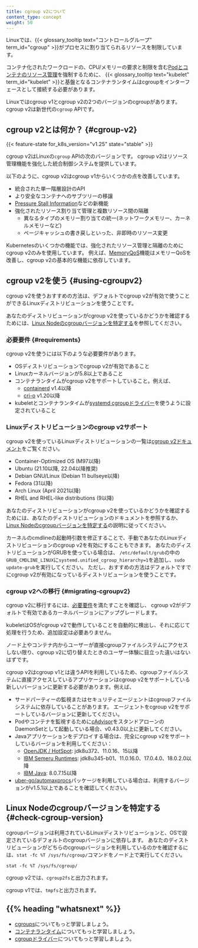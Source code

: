 ```yaml
---
title: cgroup v2について
content_type: concept
weight: 50
---
```


<!-- overview -->

Linuxでは、{{< glossary_tooltip text="コントロールグループ" term_id="cgroup" >}}がプロセスに割り当てられるリソースを制限しています。

コンテナ化されたワークロードの、CPU/メモリーの要求と制限を含む[Podとコンテナのリソース管理](/docs/concepts/configuration/manage-resources-containers/)を強制するために、
{{< glossary_tooltip text="kubelet" term_id="kubelet" >}}と基盤となるコンテナランタイムはcgroupをインターフェースとして接続する必要があります。

Linuxではcgroup v1とcgroup v2の2つのバージョンのcgroupがあります。
cgroup v2は新世代の`cgroup` APIです。

<!-- body -->

## cgroup v2とは何か？ {#cgroup-v2}
{{< feature-state for_k8s_version="v1.25" state="stable" >}}

cgroup v2はLinuxの`cgroup` APIの次のバージョンです。
cgroup v2はリソース管理機能を強化した統合制御システムを提供しています。

以下のように、cgroup v2はcgroup v1からいくつかの点を改善しています。

- 統合された単一階層設計のAPI
- より安全なコンテナへのサブツリーの移譲
- [Pressure Stall Information](https://www.kernel.org/doc/html/latest/accounting/psi.html)などの新機能
- 強化されたリソース割り当て管理と複数リソース間の隔離
  - 異なるタイプのメモリー割り当ての統一(ネットワークメモリー、カーネルメモリーなど)
  - ページキャッシュの書き戻しといった、非即時のリソース変更

Kubernetesのいくつかの機能では、強化されたリソース管理と隔離のためにcgroup v2のみを使用しています。
例えば、[MemoryQoS](/blog/2021/11/26/qos-memory-resources/)機能はメモリーQoSを改善し、cgroup v2の基本的な機能に依存しています。

## cgroup v2を使う {#using-cgroupv2}

cgroup v2を使うおすすめの方法は、デフォルトでcgroup v2が有効で使うことができるLinuxディストリビューションを使うことです。

あなたのディストリビューションがcgroup v2を使っているかどうかを確認するためには、[Linux Nodeのcgroupバージョンを特定する](#check-cgroup-version)を参照してください。

### 必要要件 {#requirements}

cgroup v2を使うには以下のような必要要件があります。

* OSディストリビューションでcgroup v2が有効であること
* Linuxカーネルバージョンが5.8以上であること
* コンテナランタイムがcgroup v2をサポートしていること。例えば、
  * [containerd](https://containerd.io/) v1.4以降
  * [cri-o](https://cri-o.io/) v1.20以降
* kubeletとコンテナランタイムが[systemd cgroupドライバー](/ja/docs/setup/production-environment/container-runtimes#systemd-cgroup-driver)を使うように設定されていること

### Linuxディストリビューションのcgroup v2サポート

cgroup v2を使っているLinuxディストリビューションの一覧は[cgroup v2ドキュメント](https://github.com/opencontainers/runc/blob/main/docs/cgroup-v2.md)をご覧ください。

<!-- 一覧は https://github.com/opencontainers/runc/blob/main/docs/cgroup-v2.md と同期してください -->
* Container-Optimized OS (M97以降)
* Ubuntu (21.10以降, 22.04以降推奨)
* Debian GNU/Linux (Debian 11 bullseye以降)
* Fedora (31以降)
* Arch Linux (April 2021以降)
* RHEL and RHEL-like distributions (9以降)

あなたのディストリビューションがcgroup v2を使っているかどうかを確認するためには、あなたのディストリビューションのドキュメントを参照するか、[Linux Nodeのcgroupバージョンを特定する](#check-cgroup-version)の説明に従ってください。

カーネルのcmdlineの起動時引数を修正することで、手動であなたのLinuxディストリビューションのcgroup v2を有効にすることもできます。
あなたのディストリビューションがGRUBを使っている場合は、
`/etc/default/grub`の中の`GRUB_CMDLINE_LINUX`に`systemd.unified_cgroup_hierarchy=1`を追加し、`sudo update-grub`を実行してください。
ただし、おすすめの方法はデフォルトですでにcgroup v2が有効になっているディストリビューションを使うことです。

### cgroup v2への移行 {#migrating-cgroupv2}

cgroup v2に移行するには、[必要要件](#requirements)を満たすことを確認し、
cgroup v2がデフォルトで有効であるカーネルバージョンにアップグレードします。

kubeletはOSがcgroup v2で動作していることを自動的に検出し、それに応じて処理を行うため、追加設定は必要ありません。

ノード上やコンテナ内からユーザーが直接cgroupファイルシステムにアクセスしない限り、cgroup v2に切り替えたときのユーザー体験に目立った違いはないはずです。

cgroup v2はcgroup v1とは違うAPIを利用しているため、cgroupファイルシステムに直接アクセスしているアプリケーションはcgroup v2をサポートしている新しいバージョンに更新する必要があります。例えば、

* サードパーティーの監視またはセキュリティエージェントはcgroupファイルシステムに依存していることがあります。
 エージェントをcgroup v2をサポートしているバージョンに更新してください。
* Podやコンテナを監視するために[cAdvisor](https://github.com/google/cadvisor)をスタンドアローンのDaemonSetとして起動している場合、v0.43.0以上に更新してください。
* Javaアプリケーションをデプロイする場合は、完全にcgroup v2をサポートしているバージョンを利用してください：
    * [OpenJDK / HotSpot](https://bugs.openjdk.org/browse/JDK-8230305): jdk8u372、11.0.16、15以降
    * [IBM Semeru Runtimes](https://www.eclipse.org/openj9/docs/version0.33/#control-groups-v2-support): jdk8u345-b01、11.0.16.0、17.0.4.0、18.0.2.0以降
    * [IBM Java](https://www.ibm.com/docs/en/sdk-java-technology/8?topic=new-service-refresh-7#whatsnew_sr7__fp15): 8.0.7.15以降
* [uber-go/automaxprocs](https://github.com/uber-go/automaxprocs)パッケージを利用している場合は、利用するバージョンがv1.5.1以上であることを確認してください。

## Linux Nodeのcgroupバージョンを特定する {#check-cgroup-version}

cgroupバージョンは利用されているLinuxディストリビューションと、OSで設定されているデフォルトのcgroupバージョンに依存します。
あなたのディストリビューションがどちらのcgroupバージョンを利用しているのかを確認するには、`stat -fc %T /sys/fs/cgroup/`コマンドをノード上で実行してください。

```shell
stat -fc %T /sys/fs/cgroup/
```

cgroup v2では、`cgroup2fs`と出力されます。

cgroup v1では、`tmpfs`と出力されます。

## {{% heading "whatsnext" %}}

- [cgroups](https://man7.org/linux/man-pages/man7/cgroups.7.html)についてもっと学習しましょう。
- [コンテナランタイム](/ja/docs/concepts/architecture/cri)についてもっと学習しましょう。
- [cgroupドライバー](/ja/docs/setup/production-environment/container-runtimes#cgroup-drivers)についてもっと学習しましょう。
